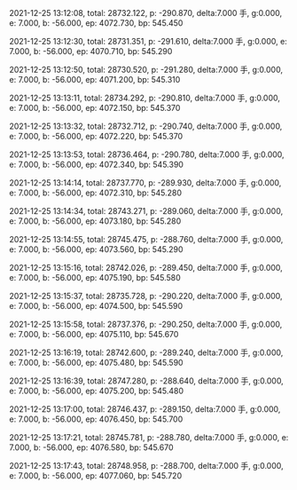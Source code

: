 2021-12-25 13:12:08, total: 28732.122, p: -290.870, delta:7.000 手, g:0.000, e: 7.000, b: -56.000, ep: 4072.730, bp: 545.450

2021-12-25 13:12:30, total: 28731.351, p: -291.610, delta:7.000 手, g:0.000, e: 7.000, b: -56.000, ep: 4070.710, bp: 545.290

2021-12-25 13:12:50, total: 28730.520, p: -291.280, delta:7.000 手, g:0.000, e: 7.000, b: -56.000, ep: 4071.200, bp: 545.310

2021-12-25 13:13:11, total: 28734.292, p: -290.810, delta:7.000 手, g:0.000, e: 7.000, b: -56.000, ep: 4072.150, bp: 545.370

2021-12-25 13:13:32, total: 28732.712, p: -290.740, delta:7.000 手, g:0.000, e: 7.000, b: -56.000, ep: 4072.220, bp: 545.370

2021-12-25 13:13:53, total: 28736.464, p: -290.780, delta:7.000 手, g:0.000, e: 7.000, b: -56.000, ep: 4072.340, bp: 545.390

2021-12-25 13:14:14, total: 28737.770, p: -289.930, delta:7.000 手, g:0.000, e: 7.000, b: -56.000, ep: 4072.310, bp: 545.280

2021-12-25 13:14:34, total: 28743.271, p: -289.060, delta:7.000 手, g:0.000, e: 7.000, b: -56.000, ep: 4073.180, bp: 545.280

2021-12-25 13:14:55, total: 28745.475, p: -288.760, delta:7.000 手, g:0.000, e: 7.000, b: -56.000, ep: 4073.560, bp: 545.290

2021-12-25 13:15:16, total: 28742.026, p: -289.450, delta:7.000 手, g:0.000, e: 7.000, b: -56.000, ep: 4075.190, bp: 545.580

2021-12-25 13:15:37, total: 28735.728, p: -290.220, delta:7.000 手, g:0.000, e: 7.000, b: -56.000, ep: 4074.500, bp: 545.590

2021-12-25 13:15:58, total: 28737.376, p: -290.250, delta:7.000 手, g:0.000, e: 7.000, b: -56.000, ep: 4075.110, bp: 545.670

2021-12-25 13:16:19, total: 28742.600, p: -289.240, delta:7.000 手, g:0.000, e: 7.000, b: -56.000, ep: 4075.480, bp: 545.590

2021-12-25 13:16:39, total: 28747.280, p: -288.640, delta:7.000 手, g:0.000, e: 7.000, b: -56.000, ep: 4075.200, bp: 545.480

2021-12-25 13:17:00, total: 28746.437, p: -289.150, delta:7.000 手, g:0.000, e: 7.000, b: -56.000, ep: 4076.450, bp: 545.700

2021-12-25 13:17:21, total: 28745.781, p: -288.780, delta:7.000 手, g:0.000, e: 7.000, b: -56.000, ep: 4076.580, bp: 545.670

2021-12-25 13:17:43, total: 28748.958, p: -288.700, delta:7.000 手, g:0.000, e: 7.000, b: -56.000, ep: 4077.060, bp: 545.720